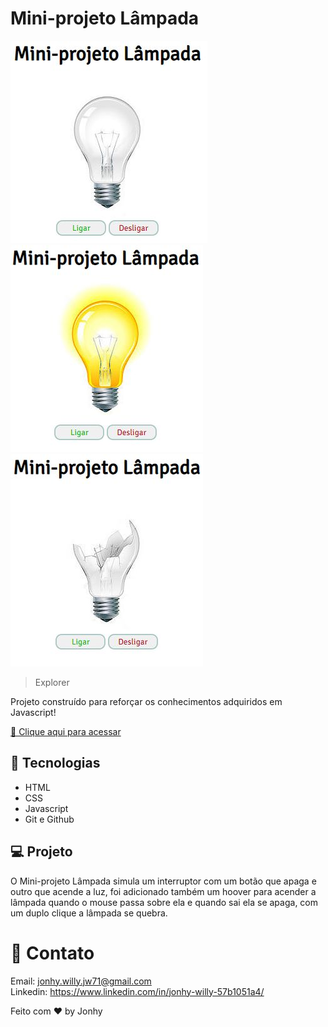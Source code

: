 # Mini-projeto Lâmpada

![preview](./.github/preview_desligada.jpg)
![preview](./.github/preview_ligada.jpg)
![preview](./.github/preview_quebrada.jpg)

> Explorer

Projeto construído para reforçar os conhecimentos adquiridos em Javascript!

[ 🔗 Clique aqui para acessar](https://mini-projeto-lampada.vercel.app/)

## 🚀 Tecnologias

- HTML
- CSS
- Javascript
- Git e Github

## 💻 Projeto

O Mini-projeto Lâmpada simula um interruptor com um botão que apaga e outro que acende a luz, foi adicionado também um hoover para acender a lâmpada quando o mouse passa sobre ela e quando sai ela se apaga, com um duplo clique a lâmpada se quebra.

# 💛 Contato

Email: jonhy.willy.jw71@gmail.com <br>
Linkedin: https://www.linkedin.com/in/jonhy-willy-57b1051a4/

Feito com ♥ by Jonhy
